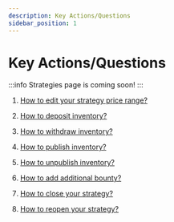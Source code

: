 ```yaml
---
description: Key Actions/Questions
sidebar_position: 1
---
```



# Key Actions/Questions

:::info
Strategies page is coming soon!
:::

1. [How to edit your strategy price range?](./how-to-edit-price-range.md)

2. [How to deposit inventory?](./how-to-deposit-inventory.md)

3. [How to withdraw inventory?](./how-to-withdraw-inventory.md)

4. [How to publish inventory?](./how-to-publish-inventory.md)

5. [How to unpublish inventory?](./how-to-unpublish-inventory.md)

6. [How to add additional bounty?](./how-to-add-bounty.md)

7. [How to close your strategy?](./how-to-close-strat.md)

8. [How to reopen your strategy?](./how-to-reopen-strat.md)

